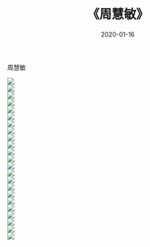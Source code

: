 ﻿---
layout: post
title:  《周慧敏》
date:   2020-01-16
img: http://pic.660000.xyz/1:/壁纸/明星魅力/华人明星/周慧敏/000.jpg
categories: [美女, 清纯, 唯美]
---

周慧敏

 ![](http://pic.660000.xyz/1:/壁纸/明星魅力/华人明星/周慧敏/001.jpg) <br>![](http://pic.660000.xyz/1:/壁纸/明星魅力/华人明星/周慧敏/002.jpg) <br>![](http://pic.660000.xyz/1:/壁纸/明星魅力/华人明星/周慧敏/003.jpg) <br>![](http://pic.660000.xyz/1:/壁纸/明星魅力/华人明星/周慧敏/004.jpg) <br>![](http://pic.660000.xyz/1:/壁纸/明星魅力/华人明星/周慧敏/005.jpg) <br>![](http://pic.660000.xyz/1:/壁纸/明星魅力/华人明星/周慧敏/006.jpg) <br>![](http://pic.660000.xyz/1:/壁纸/明星魅力/华人明星/周慧敏/007.jpg) <br>![](http://pic.660000.xyz/1:/壁纸/明星魅力/华人明星/周慧敏/008.jpg) <br>![](http://pic.660000.xyz/1:/壁纸/明星魅力/华人明星/周慧敏/009.jpg) <br>![](http://pic.660000.xyz/1:/壁纸/明星魅力/华人明星/周慧敏/010.jpg) <br>![](http://pic.660000.xyz/1:/壁纸/明星魅力/华人明星/周慧敏/011.jpg) <br>![](http://pic.660000.xyz/1:/壁纸/明星魅力/华人明星/周慧敏/012.jpg) <br>![](http://pic.660000.xyz/1:/壁纸/明星魅力/华人明星/周慧敏/013.jpg) <br>![](http://pic.660000.xyz/1:/壁纸/明星魅力/华人明星/周慧敏/014.jpg) <br>![](http://pic.660000.xyz/1:/壁纸/明星魅力/华人明星/周慧敏/015.jpg) <br>![](http://pic.660000.xyz/1:/壁纸/明星魅力/华人明星/周慧敏/016.jpg) <br>![](http://pic.660000.xyz/1:/壁纸/明星魅力/华人明星/周慧敏/017.jpg) <br>![](http://pic.660000.xyz/1:/壁纸/明星魅力/华人明星/周慧敏/018.jpg) <br>![](http://pic.660000.xyz/1:/壁纸/明星魅力/华人明星/周慧敏/019.jpg) <br>![](http://pic.660000.xyz/1:/壁纸/明星魅力/华人明星/周慧敏/020.jpg) <br>![](http://pic.660000.xyz/1:/壁纸/明星魅力/华人明星/周慧敏/021.jpg) <br>![](http://pic.660000.xyz/1:/壁纸/明星魅力/华人明星/周慧敏/022.jpg) <br>![](http://pic.660000.xyz/1:/壁纸/明星魅力/华人明星/周慧敏/023.jpg) <br>